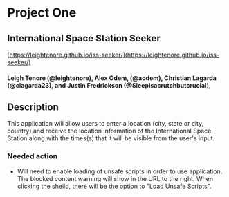 # Project One
## International Space Station Seeker

[https://leightenore.github.io/iss-seeker/](https://leightenore.github.io/iss-seeker/)

#### Leigh Tenore (@leightenore), Alex Odem, (@aodem), Christian Lagarda (@clagarda23), and Justin Fredrickson (@Sleepisacrutchbutcrucial), 

## Description 

This application will allow users to enter a location (city, state or city, country) and receive the location information of the International Space Station along with the times(s) that it will be visible from the user's input. 

### Needed action

- Will need to enable loading of unsafe scripts in order to use application. The blocked content warning will show in the URL to the right. When clicking the sheild, there will be the option to "Load Unsafe Scripts". 

